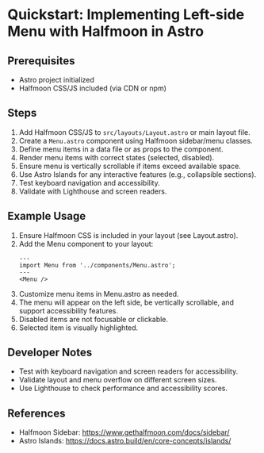 # Quickstart: Implementing Left-side Menu with Halfmoon in Astro

## Prerequisites
- Astro project initialized
- Halfmoon CSS/JS included (via CDN or npm)

## Steps
1. Add Halfmoon CSS/JS to `src/layouts/Layout.astro` or main layout file.
2. Create a `Menu.astro` component using Halfmoon sidebar/menu classes.
3. Define menu items in a data file or as props to the component.
4. Render menu items with correct states (selected, disabled).
5. Ensure menu is vertically scrollable if items exceed available space.
6. Use Astro Islands for any interactive features (e.g., collapsible sections).
7. Test keyboard navigation and accessibility.
8. Validate with Lighthouse and screen readers.


## Example Usage
1. Ensure Halfmoon CSS is included in your layout (see Layout.astro).
2. Add the Menu component to your layout:
   ```astro
   ---
   import Menu from '../components/Menu.astro';
   ---
   <Menu />
   ```
3. Customize menu items in Menu.astro as needed.
4. The menu will appear on the left side, be vertically scrollable, and support accessibility features.
5. Disabled items are not focusable or clickable.
6. Selected item is visually highlighted.

## Developer Notes
- Test with keyboard navigation and screen readers for accessibility.
- Validate layout and menu overflow on different screen sizes.
- Use Lighthouse to check performance and accessibility scores.

## References
- Halfmoon Sidebar: https://www.gethalfmoon.com/docs/sidebar/
- Astro Islands: https://docs.astro.build/en/core-concepts/islands/
